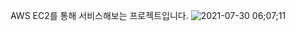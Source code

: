 AWS EC2를 통해 서비스해보는 프로젝트입니다.
![2021-07-30 06;07;11](https://user-images.githubusercontent.com/77064907/127568527-76c1d24c-cb6c-4fe7-ac3b-191a629f0edb.PNG)
